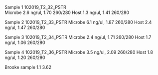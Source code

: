 Sample 1
	102019_T2_32_PSTR	  
	Microbe
	  2.6 ng/ul, 
	   1.70 260/280
	Host 
		1.3 ng/ul, 
		1.41 260/280
	  
Sample 2
	102019_T2_33_PSTR
	Microbe
	   6.1 ng/ul, 
	   1.87 260/280
	Host 
		2.4 ng/ul, 
		1.47 260/280
	  
Sample 3
	102019_T2_34_PSTR
	Microbe
	  2.4 ng/ul, 
	  1.71 260/280
	Host 
		 1.7 ng/ul, 
		1.06 260/280
	 
Sample 4
	102019_T2_36_PSTR
	Microbe
	  3.5 ng/ul, 
	  2.09 260/280
	Host 
		1.8 ng/ul, 
		1.20 260/280
	
Brooke sample 
1.1 
3.62